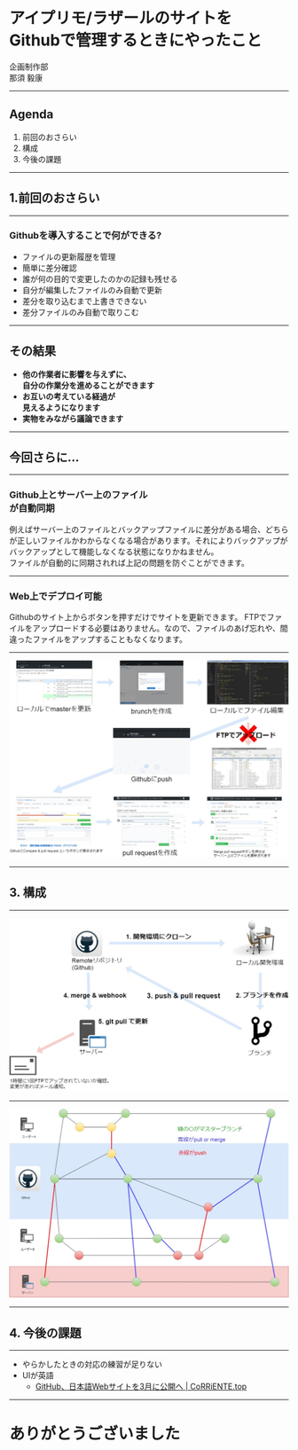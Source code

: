 アイプリモ/ラザールのサイトを<br>Githubで管理するときにやったこと
===

<div class="fc_white ta_center">
企画制作部<br>
那須 毅康
</div>

---

## Agenda

1. 前回のおさらい
2. 構成
3. 今後の課題

---

## 1.前回のおさらい

---

### Githubを導入することで何ができる?

- ファイルの更新履歴を管理
- 簡単に差分確認
- 誰が何の目的で変更したのかの記録も残せる
- 自分が編集したファイルのみ自動で更新
- 差分を取り込むまで上書きできない
- 差分ファイルのみ自動で取りこむ

---

## その結果

- **他の作業者に影響を与えずに、<br>自分の作業分を進めることができます**
- **お互いの考えている経過が<br>見えるようになります**
- **実物をみながら議論できます**

---

<h2 class="fc_white">今回さらに...<i class="em em-thinking_face"></i></h2>

---

<h3>Github上とサーバー上のファイル<br>が自動同期<i class="em em-congratulations"></i></h3>

例えばサーバー上のファイルとバックアップファイルに差分がある場合、どちらが正しいファイルかわからなくなる場合があります。それによりバックアップがバックアップとして機能しなくなる状態になりかねません。  
ファイルが自動的に同期されれば上記の問題を防ぐことができます。

---

<h3>Web上でデプロイ可能<i class="em em-tada"></i></h3>

Githubのサイト上からボタンを押すだけでサイトを更新できます。
FTPでファイルをアップロードする必要はありません。なので、ファイルのあげ忘れや、間違ったファイルをアップすることもなくなります。

---

![2](assets/images/update_flow2.jpg)

---

## 3. 構成

---

![0](assets/images/flow_summary.jpg)

---

![1](assets/images/Github_Flow.jpg)

---

## 4. 今後の課題

---

- やらかしたときの対応の練習が足りない
- UIが英語
  - [GitHub、日本語Webサイトを3月に公開へ \| CoRRiENTE\.top](https://corriente.top/github-japan-website-release/)

---

# ありがとうございました
